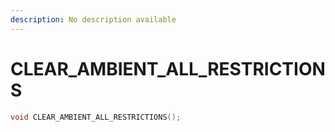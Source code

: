 ```yaml
---
description: No description available 
---
```


# CLEAR_AMBIENT_ALL_RESTRICTIONS

```cpp
void CLEAR_AMBIENT_ALL_RESTRICTIONS();
```